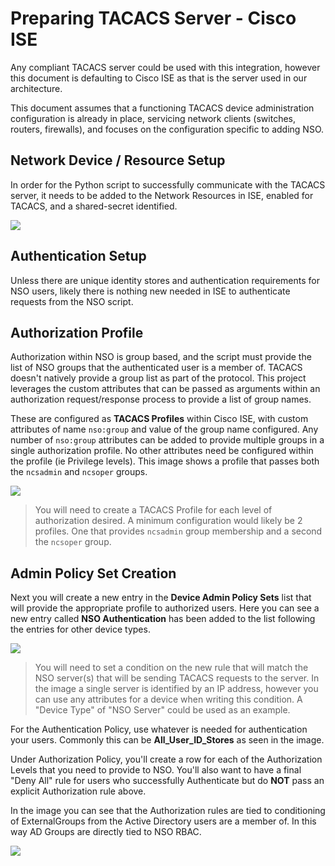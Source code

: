 # Preparing TACACS Server - Cisco ISE
Any compliant TACACS server could be used with this integration, however this document is defaulting to Cisco ISE as that is the server used in our architecture.

This document assumes that a functioning TACACS device administration configuration is already in place, servicing network clients (switches, routers, firewalls), and focuses on the configuration specific to adding NSO.  

## Network Device / Resource Setup 
In order for the Python script to successfully communicate with the TACACS server, it needs to be added to the Network Resources in ISE, enabled for TACACS, and a shared-secret identified. 

![](ise-nso-netdevice.png)

## Authentication Setup 
Unless there are unique identity stores and authentication requirements for NSO users, likely there is nothing new needed in ISE to authenticate requests from the NSO script. 

## Authorization Profile
Authorization within NSO is group based, and the script must provide the list of NSO groups that the authenticated user is a member of.  TACACS doesn't natively provide a group list as part of the protocol.  This project leverages the custom attributes that can be passed as arguments within an authorization request/response process to provide a list of group names.  

These are configured as **TACACS Profiles** within Cisco ISE, with custom attributes of name `nso:group` and value of the group name configured.  Any number of `nso:group` attributes can be added to provide multiple groups in a single authorization profile. No other attributes need be configured within the profile (ie Privilege levels). This image shows a profile that passes both the `ncsadmin` and `ncsoper` groups.  

![](ise-tacacs-profile-admin.png)

> You will need to create a TACACS Profile for each level of authorization desired.  A minimum configuration would likely be 2 profiles.  One that provides `ncsadmin` group membership and a second the `ncsoper` group.

## Admin Policy Set Creation 
Next you will create a new entry in the **Device Admin Policy Sets** list that will provide the appropriate profile to authorized users.  Here you can see a new entry called **NSO Authentication** has been added to the list following the entries for other device types.  

![](ise-tacacs-policy-sets.png)

> You will need to set a condition on the new rule that will match the NSO server(s) that will be sending TACACS requests to the server.  In the image a single server is identified by an IP address, however you can use any attributes for a device when writing this condition.  A "Device Type" of "NSO Server" could be used as an example. 

For the Authentication Policy, use whatever is needed for authentication your users.  Commonly this can be **All_User_ID_Stores** as seen in the image.  

Under Authorization Policy, you'll create a row for each of the Authorization Levels that you need to provide to NSO.  You'll also want to have a final "Deny All" rule for users who successfully Authenticate but do **NOT** pass an explicit Authorization rule above.

In the image you can see that the Authorization rules are tied to conditioning of ExternalGroups from the Active Directory users are a member of.  In this way AD Groups are directly tied to NSO RBAC. 

![](ise-tacacs-nso-policy-set.png)